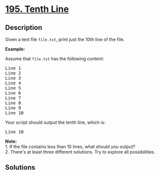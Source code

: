 # [195. Tenth Line](https://leetcode.com/problems/tenth-line)


## Description

<p>Given a text file&nbsp;<code>file.txt</code>, print&nbsp;just the 10th line of the&nbsp;file.</p>

<p><strong class="example">Example:</strong></p>

<p>Assume that <code>file.txt</code> has the following content:</p>

<pre>
Line 1
Line 2
Line 3
Line 4
Line 5
Line 6
Line 7
Line 8
Line 9
Line 10
</pre>

<p>Your script should output the tenth line, which is:</p>

<pre>
Line 10
</pre>

<div class="spoilers"><b>Note:</b><br />
1. If the file contains less than 10 lines, what should you output?<br />
2. There&#39;s at least three different solutions. Try to explore all possibilities.</div>

## Solutions

<!-- end -->
